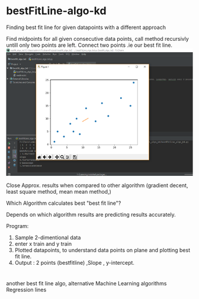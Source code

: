 # bestFitLine-algo-kd
Finding best fit line for given datapoints with a different approach 

Find midpoints for all given consecutive data points, call method recursivly untill only two points are left.
Connect two points .ie our best fit line.
![bestfitline](bestfitlinemidpoint.bmp)

Close Approx. results when compared to other algorithm (gradient decent, least square method, mean mean method,)

Which Algorithm calculates best "best fit line"?

Depends on which algorithm results are predicting results accurately.

Program: 
1. Sample 2-dimentional data
2. enter x train and y train
3. Plotted datapoints, to understand data points on plane and plotting best fit line.
5. Output : 2 points (bestfitline) ,Slope , y-intercept.


#
another best fit line algo, alternative 
Machine Learning algorithms
Regression lines

